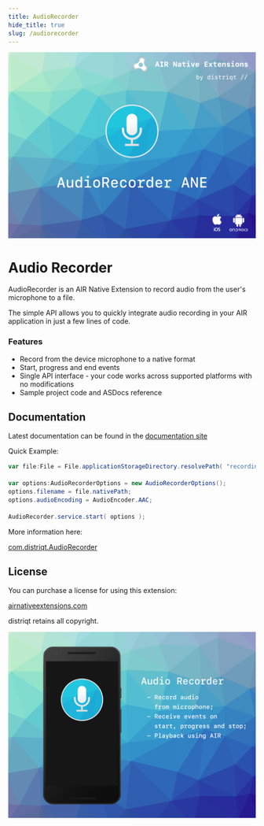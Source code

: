 ```yaml
---
title: AudioRecorder
hide_title: true
slug: /audiorecorder
---
```



![](images/hero.png)


# Audio Recorder

AudioRecorder is an AIR Native Extension to record audio from the user's microphone to a file.

The simple API allows you to quickly integrate audio recording in your AIR application in just a few lines of code.


### Features

- Record from the device microphone to a native format
- Start, progress and end events
- Single API interface - your code works across supported platforms with no modifications
- Sample project code and ASDocs reference



## Documentation

Latest documentation can be found in the [documentation site](https://docs.airnativeextensions.com/docs/audiorecorder)

Quick Example: 

```actionscript
var file:File = File.applicationStorageDirectory.resolvePath( "recording.m4a" );

var options:AudioRecorderOptions = new AudioRecorderOptions();
options.filename = file.nativePath;
options.audioEncoding = AudioEncoder.AAC;

AudioRecorder.service.start( options );
```

More information here: 

[com.distriqt.AudioRecorder](https://airnativeextensions.com/extension/com.distriqt.AudioRecorder)


## License

You can purchase a license for using this extension:

[airnativeextensions.com](https://airnativeextensions.com/)

distriqt retains all copyright.


![](images/promo.png)
